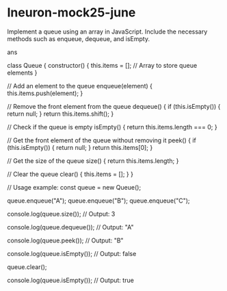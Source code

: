 # Ineuron-mock25-june
Implement a queue using an array in JavaScript. Include the necessary methods such as enqueue, dequeue, and isEmpty.

ans

class Queue {
  constructor() {
    this.items = []; // Array to store queue elements
  }

  // Add an element to the queue
  enqueue(element) {
    this.items.push(element);
  }

  // Remove the front element from the queue
  dequeue() {
    if (this.isEmpty()) {
      return null;
    }
    return this.items.shift();
  }

  // Check if the queue is empty
  isEmpty() {
    return this.items.length === 0;
  }

  // Get the front element of the queue without removing it
  peek() {
    if (this.isEmpty()) {
      return null;
    }
    return this.items[0];
  }

  // Get the size of the queue
  size() {
    return this.items.length;
  }

  // Clear the queue
  clear() {
    this.items = [];
  }
}

// Usage example:
const queue = new Queue();

queue.enqueue("A");
queue.enqueue("B");
queue.enqueue("C");

console.log(queue.size()); // Output: 3

console.log(queue.dequeue()); // Output: "A"

console.log(queue.peek()); // Output: "B"

console.log(queue.isEmpty()); // Output: false

queue.clear();

console.log(queue.isEmpty()); // Output: true


